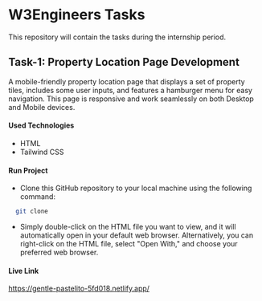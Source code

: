 
# W3Engineers Tasks

This repository will contain the tasks during the internship period.




## Task-1: Property Location Page Development
A mobile-friendly property location page that displays a set of property tiles, includes some user inputs, and features a hamburger menu for easy navigation. This page is responsive and work seamlessly on both Desktop and Mobile devices.


#### Used Technologies

- HTML
- Tailwind CSS



#### Run Project

- Clone this GitHub repository to your local machine using the following command:

```bash
  git clone 
```
- Simply double-click on the HTML file you want to view, and it will automatically open in your default web browser. Alternatively, you can right-click on the HTML file, select "Open With," and choose your preferred web browser.


#### Live Link

https://gentle-pastelito-5fd018.netlify.app/

